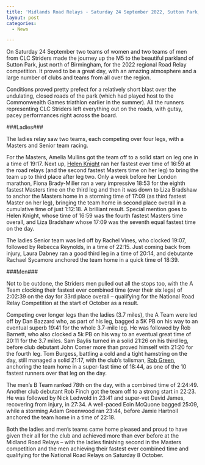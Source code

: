 ```yaml
---
title: 'Midlands Road Relays - Saturday 24 September 2022, Sutton Park, Birmingham'
layout: post
categories:
  - News

---
```


On Saturday 24 September two teams of women and two teams of men from CLC Striders made the journey up the M5 to the beautiful parkland of Sutton Park, just north of Birmingham, for the 2022 regional Road Relay competition. It proved to be a great day, with an amazing atmosphere and a large number of clubs and teams from all over the region. 

Conditions proved pretty prefect for a relatively short blast over the undulating, closed roads of the park (which had played host to the Commonwealth Games triathlon earlier in the summer). All the runners representing CLC Striders left everything out on the roads, with gutsy, pacey performances right across the board.

###Ladies###

The ladies relay saw two teams, each competing over four legs, with a Masters and Senior team racing. 

For the Masters, Amelia Mullins got the team off to a solid start on leg one in a time of 19:17. Next up, [Helen Knight](/images/2022/09/2022-09-26-Midlands-relays-Helen-Knight.jpg "Helen Knight") ran her fastest ever time of 16:59 at the road relays (and the second fastest Masters time on her leg) to bring the team up to third place after leg two. Only a week before her London marathon, Fiona Brady-Miller ran a very impressive 18:53 for the eighth fastest Masters time on the third leg and then it was down to Liza Bradshaw to anchor the Masters home in a storming time of 17:09 (as third fastest Master on her leg), bringing the team home in second place overall in a cumulative time of just 1:12:18. A brilliant result. Special mention goes to Helen Knight, whose time of 16:59 was the fourth fastest Masters time overall, and Liza Bradshaw whose 17:09 was the seventh equal fastest time on the day.

The ladies Senior team was led off by Rachel Vines, who clocked 19:07, followed by Rebecca Reynolds, in a time of 22:15. Just coming back from injury, Laura Dabney ran a good third leg in a time of 20:14, and debutante Rachael Sycamore anchored the team home in a quick time of 18:39.

###Men###

Not to be outdone, the Striders men pulled out all the stops too, with the A Team clocking their fastest ever combined time (over their six legs) of 2:02:39 on the day for 33rd place overall – qualifying for the National Road Relay Competition at the start of October as a result.

Competing over longer legs than the ladies (3.7 miles), the A Team were led off by Dan Bazzard who, as part of his leg, bagged a 5K PB on his way to an eventual superb 19:41 for the whole 3.7-mile leg. He was followed by Rob Barnett, who also clocked a 5k PB on his way to an eventual great time of 20:11 for the 3.7 miles. Sam Baylis turned in a solid 21:26 on his third leg, before club debutant John Comer more than proved himself with 21:20 for the fourth leg. Tom Burgess, battling a cold and a tight hamstring on the day, still managed a solid 21:17, with the club’s talisman, [Rob Green](/images/2022/09/2022-09-26-Midlands-relays-Rob-Green.jpg "Rob Green"), anchoring the team home in a super-fast time of 18:44, as one of the 10 fastest runners over that leg on the day.

The men’s B Team ranked 78th on the day, with a combined time of 2:24:49. Another club debutant Rob Finch got the team off to a strong start in 22:23. He was followed
by Nick Ledwold in 23:41 and super-vet David James, recovering from injury, in 27:34. A well-paced Eoin McQuone bagged 25:09, while a storming Adam Greenwood ran 23:44, before Jamie Hartnoll anchored the team home in a time of 22:18.

Both the ladies and men’s teams came home pleased and proud to have given their all for the club and achieved more than ever before at the Midland Road Relays – with the ladies finishing second in the Masters competition and the men achieving their fastest ever combined time and qualifying for the National Road Relays on Saturday 8 October.
